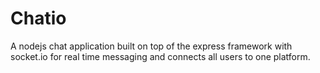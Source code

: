 # Chatio
A nodejs chat application built on top of the express framework with socket.io for real time messaging and connects all users to one platform.